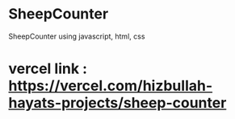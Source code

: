 # SheepCounter
SheepCounter using javascript, html, css

# vercel link : https://vercel.com/hizbullah-hayats-projects/sheep-counter


